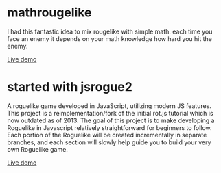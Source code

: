 
# mathrougelike

I had this fantastic idea to mix rougelike with simple math. each time you face an enemy it depends on your math
knowledge how hard you hit the enemy.

[Live demo](http://mathrougelike.fwall.de/)


# started with jsrogue2

A roguelike game developed in JavaScript, utilizing modern JS features. This project is a reimplementation/fork of the initial rot.js tutorial which is now outdated as of 2013. 
The goal of this project is to make developing a Roguelike in Javascript relatively straightforward for beginners to follow. Each portion of the Roguelike will be created incrementally in separate branches, and each section will slowly help guide you to build your very own Roguelike game. 

[Live demo](https://edgar-montano.github.io/jsrogue2/)

